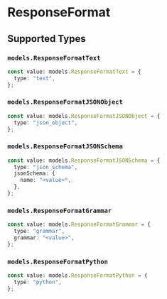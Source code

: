 # ResponseFormat


## Supported Types

### `models.ResponseFormatText`

```typescript
const value: models.ResponseFormatText = {
  type: "text",
};
```

### `models.ResponseFormatJSONObject`

```typescript
const value: models.ResponseFormatJSONObject = {
  type: "json_object",
};
```

### `models.ResponseFormatJSONSchema`

```typescript
const value: models.ResponseFormatJSONSchema = {
  type: "json_schema",
  jsonSchema: {
    name: "<value>",
  },
};
```

### `models.ResponseFormatGrammar`

```typescript
const value: models.ResponseFormatGrammar = {
  type: "grammar",
  grammar: "<value>",
};
```

### `models.ResponseFormatPython`

```typescript
const value: models.ResponseFormatPython = {
  type: "python",
};
```

